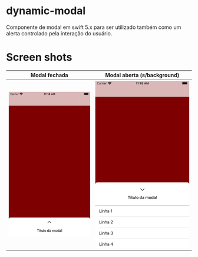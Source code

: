# dynamic-modal
Componente de modal em swift 5.x para ser utilizado também como um alerta controlado pela interação do usuário.

# Screen shots

Modal fechada              |  Modal aberta (s/background)
:-------------------------:|:-------------------------:
![](snapshots/modal-closed.png)   |  ![](snapshots/modal-openned-no-bg.png)
